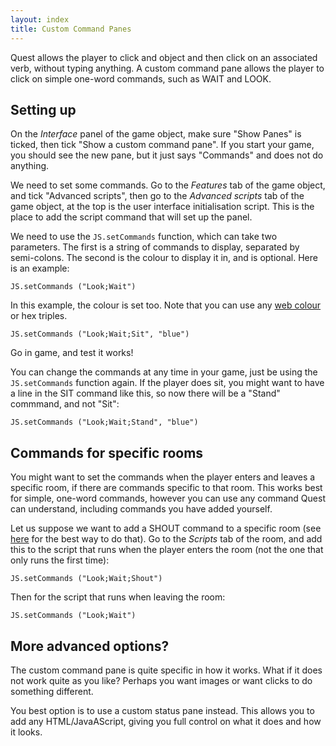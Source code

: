```yaml
---
layout: index
title: Custom Command Panes
---
```


Quest allows the player to click and object and then click on an associated verb, without typing anything. A custom command pane allows the player to click on simple one-word commands, such as WAIT and LOOK.


Setting up
----------

On the _Interface_ panel of the game object, make sure "Show Panes" is ticked, then tick "Show a custom command pane". If you start your game, you should see the new pane, but it just says "Commands" and does not do anything.

We need to set some commands. Go to the _Features_ tab of the game object, and tick "Advanced scripts", then go to the _Advanced scripts_ tab of the game object, at the top is the user interface initialisation script. This is the place to add the script command that will set up the panel.

We need to use the `JS.setCommands` function, which can take two parameters. The first is a string of commands to display, separated by semi-colons. The second is the colour to display it in, and is optional. Here is an example:

```
JS.setCommands ("Look;Wait")
```

In this example, the colour is set too. Note that you can use any [web colour](https://en.wikipedia.org/wiki/Web_colors) or hex triples.

```
JS.setCommands ("Look;Wait;Sit", "blue")
```

Go in game, and test it works!

You can change the commands at any time in your game, just be using the `JS.setCommands` function again. If the player does sit, you might want to have a line in the SIT command like this, so now there will be a "Stand" commmand, and not "Sit":

```
JS.setCommands ("Look;Wait;Stand", "blue")
```


Commands for specific rooms
----------------------------

You might want to set the commands when the player enters and leaves a specific room, if there are commands specific to that room. This works best for simple, one-word commands, however you can use any command Quest can understand, including commands you have added yourself.

Let us suppose we want to add a SHOUT command to a specific room (see [here](commands_for_room.html) for the best way to do that). Go to the _Scripts_ tab of the room, and add this to the script that runs when the player enters the room (not the one that only runs the first time):

```
JS.setCommands ("Look;Wait;Shout")
```

Then for the script that runs when leaving the room:

```
JS.setCommands ("Look;Wait")
```


More advanced options?
---------------------

The custom command pane is quite specific in how it works. What if it does not work quite as you like? Perhaps you want images or want clicks to do something different.

You best option is to use a custom status pane instead. This allows you to add any HTML/JavaAScript, giving you full control on what it does and how it looks.